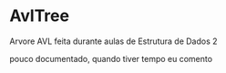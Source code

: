 # AvlTree
Arvore AVL feita durante aulas de Estrutura de Dados 2

pouco documentado, quando tiver tempo eu comento
